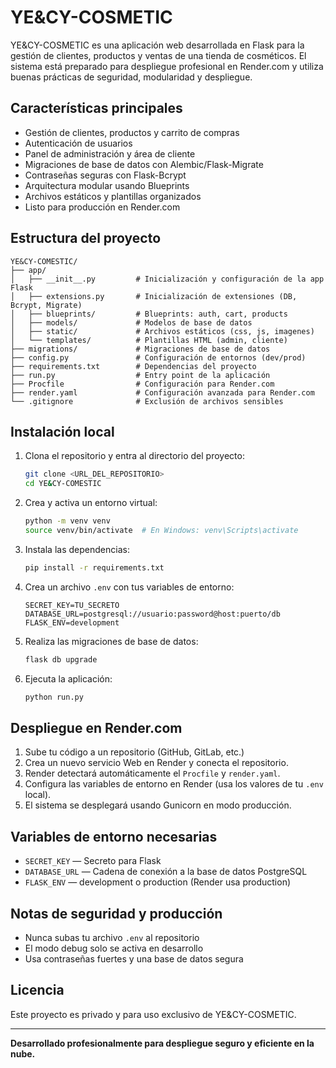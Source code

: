 # YE&CY-COSMETIC

YE&CY-COSMETIC es una aplicación web desarrollada en Flask para la gestión de clientes, productos y ventas de una tienda de cosméticos. El sistema está preparado para despliegue profesional en Render.com y utiliza buenas prácticas de seguridad, modularidad y despliegue.

## Características principales
- Gestión de clientes, productos y carrito de compras
- Autenticación de usuarios
- Panel de administración y área de cliente
- Migraciones de base de datos con Alembic/Flask-Migrate
- Contraseñas seguras con Flask-Bcrypt
- Arquitectura modular usando Blueprints
- Archivos estáticos y plantillas organizados
- Listo para producción en Render.com

## Estructura del proyecto
```
YE&CY-COMESTIC/
├── app/
│   ├── __init__.py         # Inicialización y configuración de la app Flask
│   ├── extensions.py       # Inicialización de extensiones (DB, Bcrypt, Migrate)
│   ├── blueprints/         # Blueprints: auth, cart, products
│   ├── models/             # Modelos de base de datos
│   ├── static/             # Archivos estáticos (css, js, imagenes)
│   └── templates/          # Plantillas HTML (admin, cliente)
├── migrations/             # Migraciones de base de datos
├── config.py               # Configuración de entornos (dev/prod)
├── requirements.txt        # Dependencias del proyecto
├── run.py                  # Entry point de la aplicación
├── Procfile                # Configuración para Render.com
├── render.yaml             # Configuración avanzada para Render.com
└── .gitignore              # Exclusión de archivos sensibles
```

## Instalación local

1. Clona el repositorio y entra al directorio del proyecto:
   ```bash
   git clone <URL_DEL_REPOSITORIO>
   cd YE&CY-COMESTIC
   ```
2. Crea y activa un entorno virtual:
   ```bash
   python -m venv venv
   source venv/bin/activate  # En Windows: venv\Scripts\activate
   ```
3. Instala las dependencias:
   ```bash
   pip install -r requirements.txt
   ```
4. Crea un archivo `.env` con tus variables de entorno:
   ```env
   SECRET_KEY=TU_SECRETO
   DATABASE_URL=postgresql://usuario:password@host:puerto/db
   FLASK_ENV=development
   ```
5. Realiza las migraciones de base de datos:
   ```bash
   flask db upgrade
   ```
6. Ejecuta la aplicación:
   ```bash
   python run.py
   ```

## Despliegue en Render.com

1. Sube tu código a un repositorio (GitHub, GitLab, etc.)
2. Crea un nuevo servicio Web en Render y conecta el repositorio.
3. Render detectará automáticamente el `Procfile` y `render.yaml`.
4. Configura las variables de entorno en Render (usa los valores de tu `.env` local).
5. El sistema se desplegará usando Gunicorn en modo producción.

## Variables de entorno necesarias
- `SECRET_KEY` — Secreto para Flask
- `DATABASE_URL` — Cadena de conexión a la base de datos PostgreSQL
- `FLASK_ENV` — development o production (Render usa production)

## Notas de seguridad y producción
- Nunca subas tu archivo `.env` al repositorio
- El modo debug solo se activa en desarrollo
- Usa contraseñas fuertes y una base de datos segura

## Licencia
Este proyecto es privado y para uso exclusivo de YE&CY-COSMETIC.

---

**Desarrollado profesionalmente para despliegue seguro y eficiente en la nube.**
